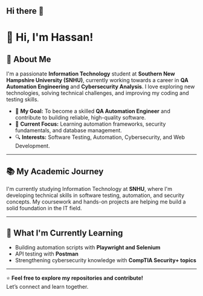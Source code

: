 ## Hi there 👋

# 👋 Hi, I'm Hassan!  

## 🚀 About Me  
I'm a passionate **Information Technology** student at **Southern New Hampshire University (SNHU)**, currently working towards a career in **QA Automation Engineering** and **Cybersecurity Analysis**. I love exploring new technologies, solving technical challenges, and improving my coding and testing skills.  

- 🎯 **My Goal:** To become a skilled **QA Automation Engineer** and contribute to building reliable, high-quality software.  
- 🏫 **Current Focus:** Learning automation frameworks, security fundamentals, and database management.  
- 🔍 **Interests:** Software Testing, Automation, Cybersecurity, and Web Development.

---

## 📚 My Academic Journey  
I'm currently studying Information Technology at **SNHU**, where I'm developing technical skills in software testing, automation, and security concepts. My coursework and hands-on projects are helping me build a solid foundation in the IT field.

---

## 🌱 What I'm Currently Learning  
- Building automation scripts with **Playwright and Selenium**  
- API testing with **Postman**  
- Strengthening cybersecurity knowledge with **CompTIA Security+ topics**

---

⭐️ **Feel free to explore my repositories and contribute!**  
Let’s connect and learn together.  
